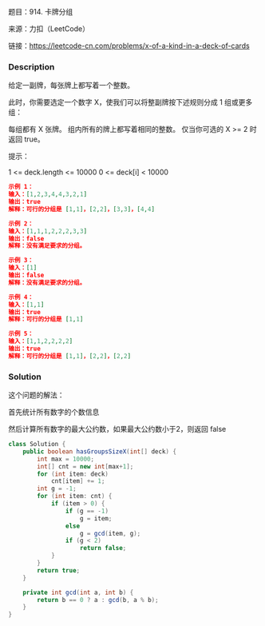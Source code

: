 题目：914. 卡牌分组

来源：力扣（LeetCode）

链接：https://leetcode-cn.com/problems/x-of-a-kind-in-a-deck-of-cards

### Description

给定一副牌，每张牌上都写着一个整数。

此时，你需要选定一个数字 X，使我们可以将整副牌按下述规则分成 1 组或更多组：

每组都有 X 张牌。
组内所有的牌上都写着相同的整数。
仅当你可选的 X >= 2 时返回 true。

 提示：

1 <= deck.length <= 10000
0 <= deck[i] < 10000

```json
示例 1：
输入：[1,2,3,4,4,3,2,1]
输出：true
解释：可行的分组是 [1,1]，[2,2]，[3,3]，[4,4]

示例 2：
输入：[1,1,1,2,2,2,3,3]
输出：false
解释：没有满足要求的分组。

示例 3：
输入：[1]
输出：false
解释：没有满足要求的分组。

示例 4：
输入：[1,1]
输出：true
解释：可行的分组是 [1,1]

示例 5：
输入：[1,1,2,2,2,2]
输出：true
解释：可行的分组是 [1,1]，[2,2]，[2,2]
```

### Solution

这个问题的解法：

首先统计所有数字的个数信息

然后计算所有数字的最大公约数，如果最大公约数小于2，则返回 false

```java
class Solution {
    public boolean hasGroupsSizeX(int[] deck) {
        int max = 10000;
        int[] cnt = new int[max+1];
        for (int item: deck)
            cnt[item] += 1;
        int g = -1;
        for (int item: cnt) {
            if (item > 0) {
                if (g == -1)
                    g = item;
                else
                    g = gcd(item, g);
                if (g < 2)
                    return false;
            }
        }
        return true;
    }

    private int gcd(int a, int b) {
        return b == 0 ? a : gcd(b, a % b);
    }
}
```

